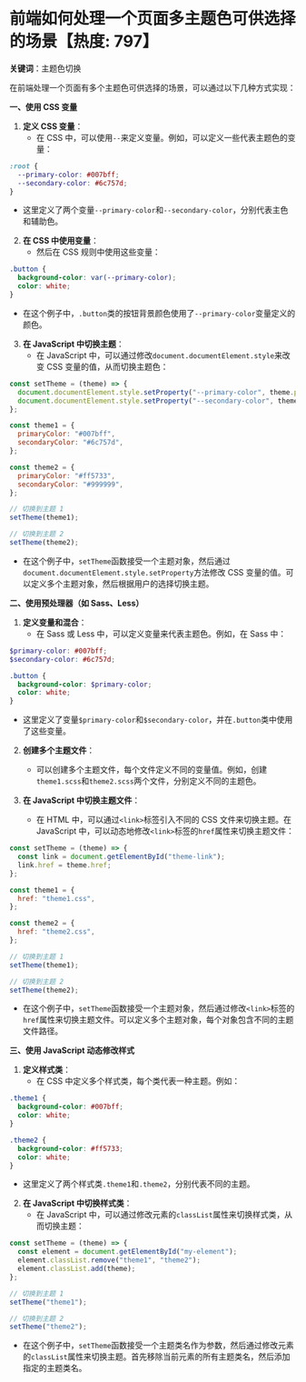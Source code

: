 # 前端如何处理一个页面多主题色可供选择的场景【热度: 797】

**关键词**：主题色切换

在前端处理一个页面有多个主题色可供选择的场景，可以通过以下几种方式实现：

**一、使用 CSS 变量**

1. **定义 CSS 变量**：
   - 在 CSS 中，可以使用`--`来定义变量。例如，可以定义一些代表主题色的变量：

```css
:root {
  --primary-color: #007bff;
  --secondary-color: #6c757d;
}
```

- 这里定义了两个变量`--primary-color`和`--secondary-color`，分别代表主色和辅助色。

2. **在 CSS 中使用变量**：
   - 然后在 CSS 规则中使用这些变量：

```css
.button {
  background-color: var(--primary-color);
  color: white;
}
```

- 在这个例子中，`.button`类的按钮背景颜色使用了`--primary-color`变量定义的颜色。

3. **在 JavaScript 中切换主题**：
   - 在 JavaScript 中，可以通过修改`document.documentElement.style`来改变 CSS 变量的值，从而切换主题色：

```javascript
const setTheme = (theme) => {
  document.documentElement.style.setProperty("--primary-color", theme.primaryColor);
  document.documentElement.style.setProperty("--secondary-color", theme.secondaryColor);
};

const theme1 = {
  primaryColor: "#007bff",
  secondaryColor: "#6c757d",
};

const theme2 = {
  primaryColor: "#ff5733",
  secondaryColor: "#999999",
};

// 切换到主题 1
setTheme(theme1);

// 切换到主题 2
setTheme(theme2);
```

- 在这个例子中，`setTheme`函数接受一个主题对象，然后通过`document.documentElement.style.setProperty`方法修改 CSS 变量的值。可以定义多个主题对象，然后根据用户的选择切换主题。

**二、使用预处理器（如 Sass、Less）**

1. **定义变量和混合**：
   - 在 Sass 或 Less 中，可以定义变量来代表主题色。例如，在 Sass 中：

```scss
$primary-color: #007bff;
$secondary-color: #6c757d;

.button {
  background-color: $primary-color;
  color: white;
}
```

- 这里定义了变量`$primary-color`和`$secondary-color`，并在`.button`类中使用了这些变量。

2. **创建多个主题文件**：

   - 可以创建多个主题文件，每个文件定义不同的变量值。例如，创建`theme1.scss`和`theme2.scss`两个文件，分别定义不同的主题色。

3. **在 JavaScript 中切换主题文件**：
   - 在 HTML 中，可以通过`<link>`标签引入不同的 CSS 文件来切换主题。在 JavaScript 中，可以动态地修改`<link>`标签的`href`属性来切换主题文件：

```javascript
const setTheme = (theme) => {
  const link = document.getElementById("theme-link");
  link.href = theme.href;
};

const theme1 = {
  href: "theme1.css",
};

const theme2 = {
  href: "theme2.css",
};

// 切换到主题 1
setTheme(theme1);

// 切换到主题 2
setTheme(theme2);
```

- 在这个例子中，`setTheme`函数接受一个主题对象，然后通过修改`<link>`标签的`href`属性来切换主题文件。可以定义多个主题对象，每个对象包含不同的主题文件路径。

**三、使用 JavaScript 动态修改样式**

1. **定义样式类**：
   - 在 CSS 中定义多个样式类，每个类代表一种主题。例如：

```css
.theme1 {
  background-color: #007bff;
  color: white;
}

.theme2 {
  background-color: #ff5733;
  color: white;
}
```

- 这里定义了两个样式类`.theme1`和`.theme2`，分别代表不同的主题。

2. **在 JavaScript 中切换样式类**：
   - 在 JavaScript 中，可以通过修改元素的`classList`属性来切换样式类，从而切换主题：

```javascript
const setTheme = (theme) => {
  const element = document.getElementById("my-element");
  element.classList.remove("theme1", "theme2");
  element.classList.add(theme);
};

// 切换到主题 1
setTheme("theme1");

// 切换到主题 2
setTheme("theme2");
```

- 在这个例子中，`setTheme`函数接受一个主题类名作为参数，然后通过修改元素的`classList`属性来切换主题。首先移除当前元素的所有主题类名，然后添加指定的主题类名。